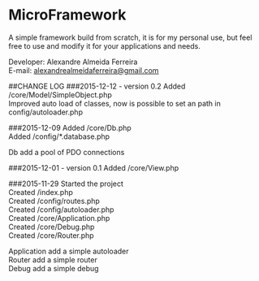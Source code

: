 # MicroFramework
A simple framework build from scratch, it is for my personal use, but feel free to use and modify it for your applications and needs.   

Developer: Alexandre Almeida Ferreira   
E-mail: alexandrealmeidaferreira@gmail.com   

##CHANGE LOG
###2015-12-12 - version 0.2
Added /core/Model/SimpleObject.php   
Improved auto load of classes, now is possible to set an path in config/autoloader.php   

###2015-12-09
Added /core/Db.php   
Added /config/*.database.php   

Db add a pool of PDO connections   

###2015-12-01 - version 0.1
Added /core/View.php   


###2015-11-29
Started the project   
Created /index.php   
Created /config/routes.php   
Created /config/autoloader.php   
Created /core/Application.php   
Created /core/Debug.php   
Created /core/Router.php   

Application add a simple autoloader   
Router add a simple router   
Debug add a simple debug   
